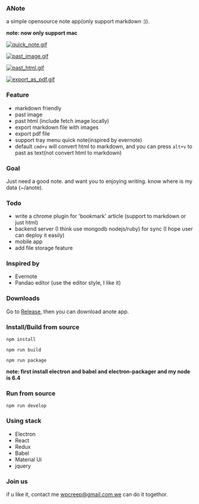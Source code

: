 ### ANote

a simple opensource note app(only support markdown :)).

**note: now only support mac**

[![quick_note.gif](http://s21.postimg.org/9pke2wjiv/quick_note.gif)](http://postimg.org/image/8aite6ifn/)

[![past_image.gif](http://s15.postimg.org/kdk0dn2aj/past_image.gif)](http://postimg.org/image/4fbani82f/)

[![past_html.gif](http://s10.postimg.org/3sa87qn2x/past_html.gif)](http://postimg.org/image/q48114m6t/)

[![export_as_pdf.gif](http://s21.postimg.org/5p2q0rz5z/export_as_pdf.gif)](http://postimg.org/image/p6xdgpw3n/)

### Feature

- markdown friendly
- past image
- past html (include fetch image locally)
- export markdown file with images
- export pdf file
- support tray menu quick note(inspired by evernote)
- default `cmd+v` will convert html to markdown, and you can press `alt+v` to past as text(not convert html to markdown)

### Goal

Just need a good note. and want you to enjoying writing.
know where is my data (~/anote).

### Todo

-	write a chrome plugin for 'bookmark' article (support to markdown or just html)
-	backend server (I think use mongodb nodejs/ruby) for sync (I hope user can deploy it easily)
-	mobile app
-	add file storage feature

### Inspired by

-	Evernote
-	Pandao editor (use the editor style, I like it)

### Downloads

Go to [Release](https://pan.baidu.com/s/1dF3aAS5), then you can download anote app.

### Install/Build from source


```
npm install

npm run build

npm run package
```

**note: first install electron and babel and electron-packager and my node is 6.4**

### Run from source

```
npm run develop
```

### Using stack

-	Electron
-	React
-	Redux
-	Babel
-	Material Ui
-	jquery

### Join us

if u like it, contact me wpcreep@gmail.com.we can do it togethor.
